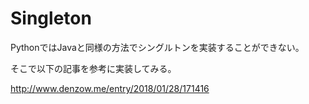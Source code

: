 # Singleton

PythonではJavaと同様の方法でシングルトンを実装することができない。

そこで以下の記事を参考に実装してみる。

http://www.denzow.me/entry/2018/01/28/171416
